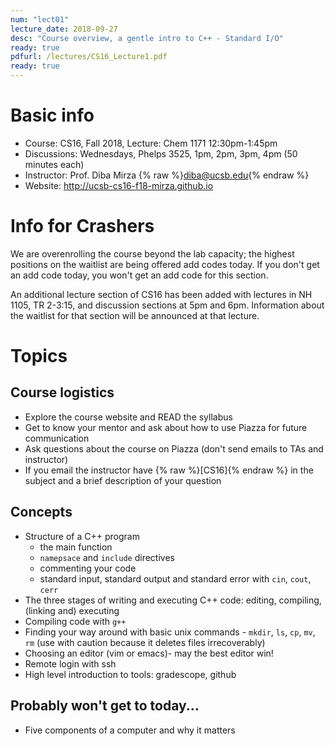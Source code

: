```yaml
---
num: "lect01"
lecture_date: 2018-09-27
desc: "Course overview, a gentle intro to C++ - Standard I/O"
ready: true
pdfurl: /lectures/CS16_Lecture1.pdf
ready: true
---
```


# Basic info

* Course: CS16, Fall 2018, Lecture: Chem 1171 12:30pm-1:45pm
* Discussions: Wednesdays, Phelps 3525, 1pm, 2pm, 3pm, 4pm (50 minutes each)
* Instructor: Prof. Diba Mirza {% raw %}<diba@ucsb.edu>{% endraw %}
* Website: <http://ucsb-cs16-f18-mirza.github.io>

# Info for Crashers

We are overenrolling the course beyond the lab capacity; 
the highest positions on the waitlist are being offered add codes today.  If you don't get an
add code today, you won't get an add code for this section.

An additional lecture section of CS16 has been added with lectures in NH 1105, TR 2-3:15, and discussion
sections at 5pm and 6pm.   Information about the waitlist for that section will be announced
at that lecture.

# Topics

## Course logistics

* Explore the course website and READ the syllabus
* Get to know your mentor and ask about how to use Piazza for future communication
* Ask questions about the course on Piazza (don't send emails to TAs and instructor)
* If you email the instructor have {% raw %}[CS16]{% endraw %} in the subject and a brief description of your question

## Concepts

* Structure of a C++ program
    * the main function
    * `namepsace`  and `include` directives
    * commenting your code
    * standard input, standard output and standard error with `cin`, `cout`, `cerr`
* The three stages of writing and executing C++ code: editing, compiling, (linking and) executing
* Compiling code with `g++`
* Finding your way around with basic unix commands - `mkdir`, `ls`, `cp`, `mv`, `rm` (use with caution because it deletes files irrecoverably)
* Choosing an editor (vim or emacs)- may the best editor win!
* Remote login with ssh
* High level introduction to tools: gradescope, github

## Probably won't get to today...

* Five components of a computer and why it matters


